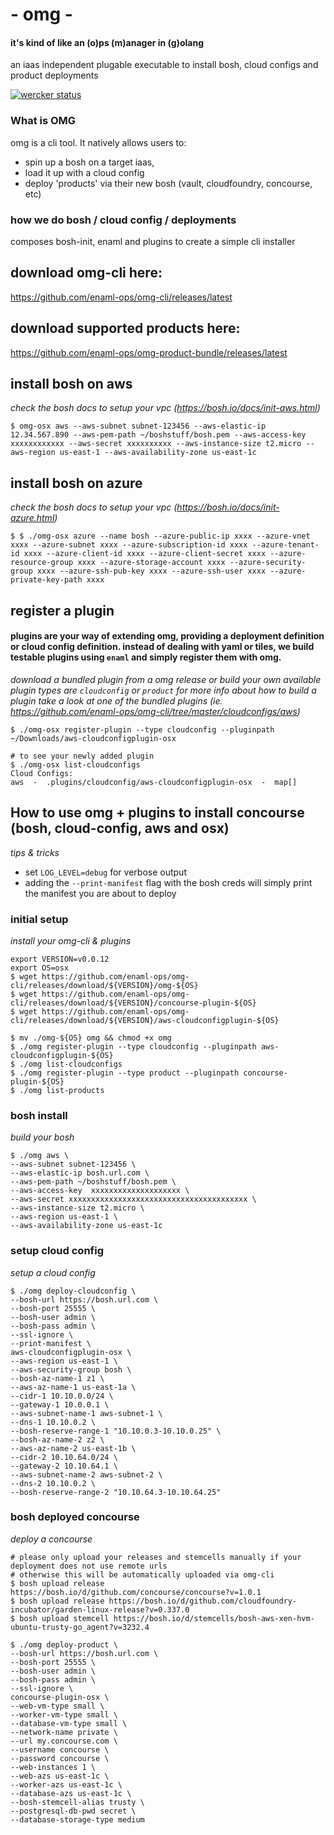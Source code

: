 # - omg -   
#### it's kind of like an (o)ps (m)anager in (g)olang
an iaas independent plugable executable to install bosh, cloud configs and product deployments

[![wercker status](https://app.wercker.com/status/429f96482fd95fecbc70ecc25aee8c70/s/master "wercker status")](https://app.wercker.com/project/bykey/429f96482fd95fecbc70ecc25aee8c70)


### What is OMG
omg is a cli tool. It natively allows users to:
- spin up a bosh on a target iaas,
- load it up with a cloud config
- deploy 'products' via their new bosh (vault, cloudfoundry, concourse, etc)

### how we do bosh / cloud config / deployments
composes bosh-init, enaml and plugins to create a simple cli installer

## download omg-cli here:
https://github.com/enaml-ops/omg-cli/releases/latest

## download supported products here:
https://github.com/enaml-ops/omg-product-bundle/releases/latest


## install bosh on aws
*check the bosh docs to setup your vpc (https://bosh.io/docs/init-aws.html)*
```
$ omg-osx aws --aws-subnet subnet-123456 --aws-elastic-ip 12.34.567.890 --aws-pem-path ~/boshstuff/bosh.pem --aws-access-key  xxxxxxxxxxxx --aws-secret xxxxxxxxxx --aws-instance-size t2.micro --aws-region us-east-1 --aws-availability-zone us-east-1c
```

## install bosh on azure
*check the bosh docs to setup your vpc (https://bosh.io/docs/init-azure.html)*
```
$ $ ./omg-osx azure --name bosh --azure-public-ip xxxx --azure-vnet xxxx --azure-subnet xxxx --azure-subscription-id xxxx --azure-tenant-id xxxx --azure-client-id xxxx --azure-client-secret xxxx --azure-resource-group xxxx --azure-storage-account xxxx --azure-security-group xxxx --azure-ssh-pub-key xxxx --azure-ssh-user xxxx --azure-private-key-path xxxx
```

## register a plugin
#### plugins are your way of extending omg, providing a deployment definition or cloud config definition. instead of dealing with yaml or tiles, we build testable plugins using `enaml` and simply register them with omg.
*download a bundled plugin from a omg release or build your own*
*available plugin types are `cloudconfig` or `product` for more info about how to build a plugin take a look at one of the bundled plugins (ie. https://github.com/enaml-ops/omg-cli/tree/master/cloudconfigs/aws)*
```
$ ./omg-osx register-plugin --type cloudconfig --pluginpath ~/Downloads/aws-cloudconfigplugin-osx

# to see your newly added plugin
$ ./omg-osx list-cloudconfigs
Cloud Configs:
aws  -  .plugins/cloudconfig/aws-cloudconfigplugin-osx  -  map[]
```

## How to use omg + plugins to install concourse (bosh, cloud-config, aws and osx)

*tips & tricks*
- set `LOG_LEVEL=debug` for verbose output
- adding the `--print-manifest` flag with the bosh creds will simply print the manifest you are about to deploy

### initial setup
*install your omg-cli & plugins*
```
export VERSION=v0.0.12
export OS=osx
$ wget https://github.com/enaml-ops/omg-cli/releases/download/${VERSION}/omg-${OS}
$ wget https://github.com/enaml-ops/omg-cli/releases/download/${VERSION}/concourse-plugin-${OS}
$ wget https://github.com/enaml-ops/omg-cli/releases/download/${VERSION}/aws-cloudconfigplugin-${OS}

$ mv ./omg-${OS} omg && chmod +x omg
$ ./omg register-plugin --type cloudconfig --pluginpath aws-cloudconfigplugin-${OS}
$ ./omg list-cloudconfigs
$ ./omg register-plugin --type product --pluginpath concourse-plugin-${OS}
$ ./omg list-products
```

### bosh install
*build your bosh*
```
$ ./omg aws \
--aws-subnet subnet-123456 \
--aws-elastic-ip bosh.url.com \
--aws-pem-path ~/boshstuff/bosh.pem \
--aws-access-key  xxxxxxxxxxxxxxxxxxxx \
--aws-secret xxxxxxxxxxxxxxxxxxxxxxxxxxxxxxxxxxxxxxxx \
--aws-instance-size t2.micro \
--aws-region us-east-1 \
--aws-availability-zone us-east-1c
```

### setup cloud config
*setup a cloud config*
```
$ ./omg deploy-cloudconfig \
--bosh-url https://bosh.url.com \
--bosh-port 25555 \
--bosh-user admin \
--bosh-pass admin \
--ssl-ignore \
--print-manifest \
aws-cloudconfigplugin-osx \
--aws-region us-east-1 \
--aws-security-group bosh \
--bosh-az-name-1 z1 \
--aws-az-name-1 us-east-1a \
--cidr-1 10.10.0.0/24 \
--gateway-1 10.0.0.1 \
--aws-subnet-name-1 aws-subnet-1 \
--dns-1 10.10.0.2 \
--bosh-reserve-range-1 "10.10.0.3-10.10.0.25" \
--bosh-az-name-2 z2 \
--aws-az-name-2 us-east-1b \
--cidr-2 10.10.64.0/24 \
--gateway-2 10.10.64.1 \
--aws-subnet-name-2 aws-subnet-2 \
--dns-2 10.10.0.2 \
--bosh-reserve-range-2 "10.10.64.3-10.10.64.25"
```

### bosh deployed concourse
*deploy a concourse*
```
# please only upload your releases and stemcells manually if your deployment does not use remote urls
# otherwise this will be automatically uploaded via omg-cli
$ bosh upload release https://bosh.io/d/github.com/concourse/concourse?v=1.0.1
$ bosh upload release https://bosh.io/d/github.com/cloudfoundry-incubator/garden-linux-release?v=0.337.0
$ bosh upload stemcell https://bosh.io/d/stemcells/bosh-aws-xen-hvm-ubuntu-trusty-go_agent?v=3232.4

$ ./omg deploy-product \
--bosh-url https://bosh.url.com \
--bosh-port 25555 \
--bosh-user admin \
--bosh-pass admin \
--ssl-ignore \
concourse-plugin-osx \
--web-vm-type small \
--worker-vm-type small \
--database-vm-type small \
--network-name private \
--url my.concourse.com \
--username concourse \
--password concourse \
--web-instances 1 \
--web-azs us-east-1c \
--worker-azs us-east-1c \
--database-azs us-east-1c \
--bosh-stemcell-alias trusty \
--postgresql-db-pwd secret \
--database-storage-type medium
```
